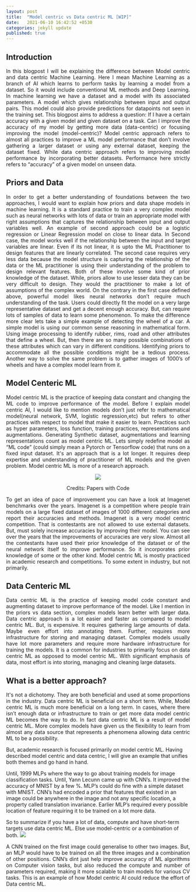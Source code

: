 ```yaml
---
layout: post
title:  "Model centric vs Data centric ML [WIP]"
date:   2021-06-10 16:42:52 +0530
categories: jekyll update
published: true
---
```



## Introduction

<p style="text-align:justify">
In this blogpost I will be explaining the difference between Model centric and data centric Machine Learning.
Here I mean Machine Learning as a branch of AI which learns to perform tasks by learning a model from a dataset.
So it would include conventional ML methods and Deep Learning. In machine learning we have a dataset and a model with its associated parameters.
A model which gives relationship between input and output pairs. This model could also provide predictions for datapoints not seen in the training set.
This blogpost aims to address a question: If I have a certain accuracy with a given model and given dataset on a task. Can I improve the accuracy of my model by getting more data (data-centric) or focusing improving the model (model-centric)?
Model centric approach refers to almost all practices to improve a ML model performance that don’t involve gathering a larger dataset or using any external dataset, keeping the dataset fixed.
While data centric approach refers to improving model performance by incorporating better datasets. Performance here strictly refers to “accuracy” of a given model on unseen data.</p>

## Priors and Data
<p style="text-align:justify">
In order to get a better understanding of foundations between the two approaches, I would want to explain how priors and data shape models in machine learning.
It is a standard practice to train a very complex model such as neural networks with lots of data or train an appropriate model with right assumptions that captures the relationship between input and output variables well.
An example of second approach could be a logistic regression or Linear Regression model on close to linear data. In Second case, the model works well if the relationship between the input and target variables are linear.
Even if its not linear, it is upto the ML Practitioner to design features that are linearly correlated.
The second case requires very less data because the model structure is capturing the relationship of the data or the ML practitioner is using their understanding of the problem to design relevant features.
Both of these involve some kind of prior knowledge of the dataset.
While, priors allow to use lesser data they can be very difficult to design. They would the practitioner to make a lot of assumptions of the complex world.  On the contrary in the first case defined above, powerful model likes neural networks don’t require much understanding of the task.
Users could directly fit the model on a very large representative dataset and get a decent enough accuracy.
But, can require lots of samples of data to learn some phenomenon.
To make the difference more clear lets take a simple example of detecting the wheel of a car. A simple model is using our common sense reasoning in mathematical form.
Using image processing to identify rubber, rims, road and other attributes that define a wheel.
But, then there are so many possible combinations of these attributes which can vary in different conditions. Identifying priors to accommodate all the possible conditions might be a tedious process.
Another way to solve the same problem is to gather images of 1000’s of wheels and have a complex model learn from it.
</p>


## Model Centeric ML

<p style="text-align:justify">
Model centric ML is the practice of keeping data constant and changing the ML code to improve performance of the model.
Before I explain model centric AI, I would like to mention models don’t just refer to mathematical model(neural network, SVM, logistic regression,etc) but refers to other practices with respect to model that make it easier to learn.
Practices such as hyper parameters, loss function, training practices, representations and augmentations. Generating Synthetic dataset, augmentations and learning representations count as model centric ML. Lets simply redefine model as “ML code” (could simply mean a Pytorch or Tensorflow code) that runs on a fixed input dataset.
It's an approach that is a lot longer. It requires deep expertise and understanding of practitioner of ML models and the given problem. Model centric ML is more of a research approach.


<center>
<img src="{{site.baseurl}}/assets/Imagenet_benchmarks.png">
<p>Credits: Papers with Code</p>
</center>

<p style="text-align:justify">To get an idea of pace of improvement you can have a look at Imagenet benchmarks over the years. Imagenet is a competition where people train models on a large fixed dataset of images of 1000 different categories and report their accuracies and methods.
Imagenet is a very model centric competition. That is contestants are not allowed to use external datasets. But, must solely increase accuracies by improving their model. You can see over the years that the improvements of accuracies are very slow.
Almost all the contestants have used their prior knowledge of the dataset or of the neural network itself to improve performance.
So it incorporates prior knowledge of some or the other kind.
Model centric ML is mostly practiced in academic research and competitions. To some extent in industry, but not primarily.
</p>

## Data Centeric ML
<p style="text-align:justify">
Data centric ML is the practice of keeping model code constant and augmenting dataset to improve performance of the model. Like I mention in the priors vs data section, complex models learn better with larger data.  
Data centric approach is a lot easier and faster as compared to model centric ML. But, is expensive. It requires gathering large amounts of data. Maybe even effort into annotating them. Further, requires more infrastructure for storing and managing dataset.
Complex models usually have lot more parameters and require more hardware infrastructure for training the models. It is a common for industries to primarily focus on data centric ML as opposed to model centric ML.
With significant emphasis of data, most effort is into storing, managing and cleaning large datasets. </p>



## What is a better approach?
<p style="text-align:justify">
It's not a dichotomy. They are both beneficial and used at some proportions in the industry. Data centric ML is beneficial on a short term. While, Model centric ML is much more beneficial on a long term.
In cases, where there isn’t enough data or infrastructure to train or get more data model centric ML becomes the way to do.
In fact data centric ML is a result of model centric ML. More complex models have given us the flexibility to learn from almost any data source that represents a phenomena allowing data centric ML to be a possibility.

But, academic research is focused primarily on model centric ML.
Having described model centric and data centric, I will give an example that unifies both themes and go hand in hand.

Until, 1999 MLPs where the way to go about training models for image classification tasks. Until, Yann Lecunn came up with CNN’s. It improved the accuracy of MNIST by a few %. MLP’s could do fine with a simple dataset with MNIST.
CNN’s had encoded a prior that features that existed in an image could be anywhere in the image and not any specific location, a property called translation invariance. Earlier MLP’s required every possible location of feature requiring it to be trained on a lot more data.</p>

<p>So to summarize if you have a lot of data, compute and have short-term targets use data centric ML. Else use model-centric or a combination of
both. </

<center>
<img src="{{site.baseurl}}/assets/translation_invariance.png">
</center>
<p style="text-align:justify">
A CNN trained on the first image could generalise to other two images. But, an MLP would have to be trained on all the three images and a combination of other positions.
CNN’s dint just help improve accuracy of ML algorithms on Computer vision tasks, but also reduced the compute and number of parameters required, making it more scalable to train models for various CV tasks.
This is an example of how Model centric AI could reduce the effort of Data centric ML.  
</p>
